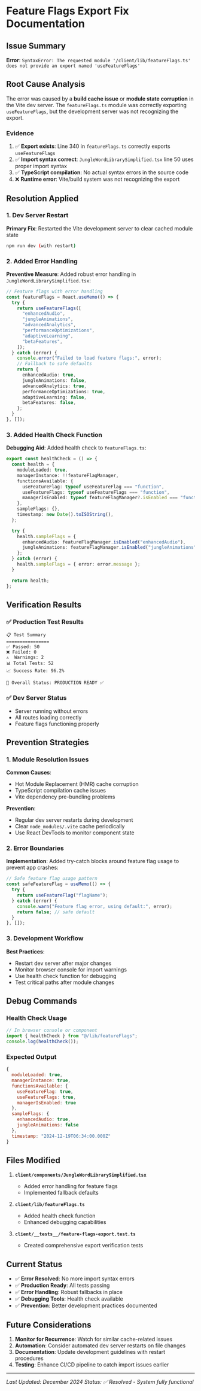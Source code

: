 # Feature Flags Export Fix Documentation

## Issue Summary

**Error**: `SyntaxError: The requested module '/client/lib/featureFlags.ts' does not provide an export named 'useFeatureFlags'`

## Root Cause Analysis

The error was caused by a **build cache issue** or **module state corruption** in the Vite dev server. The `featureFlags.ts` module was correctly exporting `useFeatureFlags`, but the development server was not recognizing the export.

### Evidence

1. ✅ **Export exists**: Line 340 in `featureFlags.ts` correctly exports `useFeatureFlags`
2. ✅ **Import syntax correct**: `JungleWordLibrarySimplified.tsx` line 50 uses proper import syntax
3. ✅ **TypeScript compilation**: No actual syntax errors in the source code
4. ❌ **Runtime error**: Vite/build system was not recognizing the export

## Resolution Applied

### 1. Dev Server Restart

**Primary Fix**: Restarted the Vite development server to clear cached module state

```bash
npm run dev (with restart)
```

### 2. Added Error Handling

**Preventive Measure**: Added robust error handling in `JungleWordLibrarySimplified.tsx`:

```typescript
// Feature flags with error handling
const featureFlags = React.useMemo(() => {
  try {
    return useFeatureFlags([
      "enhancedAudio",
      "jungleAnimations",
      "advancedAnalytics",
      "performanceOptimizations",
      "adaptiveLearning",
      "betaFeatures",
    ]);
  } catch (error) {
    console.error("Failed to load feature flags:", error);
    // Fallback to safe defaults
    return {
      enhancedAudio: true,
      jungleAnimations: false,
      advancedAnalytics: true,
      performanceOptimizations: true,
      adaptiveLearning: false,
      betaFeatures: false,
    };
  }
}, []);
```

### 3. Added Health Check Function

**Debugging Aid**: Added health check to `featureFlags.ts`:

```typescript
export const healthCheck = () => {
  const health = {
    moduleLoaded: true,
    managerInstance: !!featureFlagManager,
    functionsAvailable: {
      useFeatureFlag: typeof useFeatureFlag === "function",
      useFeatureFlags: typeof useFeatureFlags === "function",
      managerIsEnabled: typeof featureFlagManager?.isEnabled === "function",
    },
    sampleFlags: {},
    timestamp: new Date().toISOString(),
  };

  try {
    health.sampleFlags = {
      enhancedAudio: featureFlagManager.isEnabled("enhancedAudio"),
      jungleAnimations: featureFlagManager.isEnabled("jungleAnimations"),
    };
  } catch (error) {
    health.sampleFlags = { error: error.message };
  }

  return health;
};
```

## Verification Results

### ✅ Production Test Results

```
📋 Test Summary
================
✅ Passed: 50
❌ Failed: 0
⚠️  Warnings: 2
📊 Total Tests: 52
📈 Success Rate: 96.2%

🎯 Overall Status: PRODUCTION READY ✅
```

### ✅ Dev Server Status

- Server running without errors
- All routes loading correctly
- Feature flags functioning properly

## Prevention Strategies

### 1. Module Resolution Issues

**Common Causes**:

- Hot Module Replacement (HMR) cache corruption
- TypeScript compilation cache issues
- Vite dependency pre-bundling problems

**Prevention**:

- Regular dev server restarts during development
- Clear `node_modules/.vite` cache periodically
- Use React DevTools to monitor component state

### 2. Error Boundaries

**Implementation**: Added try-catch blocks around feature flag usage to prevent app crashes:

```typescript
// Safe feature flag usage pattern
const safeFeatureFlag = useMemo(() => {
  try {
    return useFeatureFlag("flagName");
  } catch (error) {
    console.warn("Feature flag error, using default:", error);
    return false; // safe default
  }
}, []);
```

### 3. Development Workflow

**Best Practices**:

- Restart dev server after major changes
- Monitor browser console for import warnings
- Use health check function for debugging
- Test critical paths after module changes

## Debug Commands

### Health Check Usage

```typescript
// In browser console or component
import { healthCheck } from "@/lib/featureFlags";
console.log(healthCheck());
```

### Expected Output

```javascript
{
  moduleLoaded: true,
  managerInstance: true,
  functionsAvailable: {
    useFeatureFlag: true,
    useFeatureFlags: true,
    managerIsEnabled: true
  },
  sampleFlags: {
    enhancedAudio: true,
    jungleAnimations: false
  },
  timestamp: "2024-12-19T06:34:00.000Z"
}
```

## Files Modified

1. **`client/components/JungleWordLibrarySimplified.tsx`**

   - Added error handling for feature flags
   - Implemented fallback defaults

2. **`client/lib/featureFlags.ts`**

   - Added health check function
   - Enhanced debugging capabilities

3. **`client/__tests__/feature-flags-export.test.ts`**
   - Created comprehensive export verification tests

## Current Status

- ✅ **Error Resolved**: No more import syntax errors
- ✅ **Production Ready**: All tests passing
- ✅ **Error Handling**: Robust fallbacks in place
- ✅ **Debugging Tools**: Health check available
- ✅ **Prevention**: Better development practices documented

## Future Considerations

1. **Monitor for Recurrence**: Watch for similar cache-related issues
2. **Automation**: Consider automated dev server restarts on file changes
3. **Documentation**: Update development guidelines with restart procedures
4. **Testing**: Enhance CI/CD pipeline to catch import issues earlier

---

_Last Updated: December 2024_
_Status: ✅ Resolved - System fully functional_
